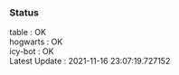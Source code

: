 ### Status


table : OK  
hogwarts : OK  
icy-bot : OK  
Latest Update : 2021-11-16 23:07:19.727152
